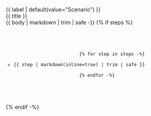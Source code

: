 <script>
document.addEventListener('DOMContentLoaded', function() {
    const hash = window.location.hash;
    if (hash) {
        const card = document.getElementById(hash.substring(1));
        if (card) card.querySelector('.hidden')?.classList.remove('hidden');
    }
});
</script>
<div class="card bg-base-200"
    style="transition: background-color 0.5s ease;"
    onmouseover="this.style.backgroundColor='var(--color-base-300)'"
    onmouseout="this.style.backgroundColor='var(--color-base-200)'"
    id="{{ title | slugify }}">
    <div
        class="card-body cursor-pointer"
        onclick="
        const content = this.nextElementSibling;
        const isOpening = content.classList.toggle('hidden'); 
        if (!isOpening) {
            window.history.pushState(null, '', '#{{ title | slugify }}');
        } else if (window.location.hash === '#{{ title | slugify }}') {
            window.history.pushState(null, '', ' ');
        }
        ">
        <div class="scenario-label-container">
            <span class="scenario-label badge badge-outline badge-primary badge-md">
                {{ label | default(value="Scenario") }}
            </span>
            <span class="scenario-label badge badge-outline badge-secondary badge-xl">
                <div class="card-title">
                    {{ title }}
                </div>
            </span>
        </div>
    </div>
    <div class="hidden p-4 prose">
        {{ body | markdown | trim | safe -}}
            {% if steps %}
                <pre style="background: var(--color-accent-content); text-wrap: auto;"><code>
                    <ol class="list-none pl-3 text-sm" style="list-style-type: circle;">
                        {% for step in steps -%}
                            <li class="test-class-item">{{ step | markdown(inline=true) | trim | safe }}</li>
                        {% endfor -%}
                    </ol>
                </code></pre>
            {% endif -%}
    </div>
</div>
